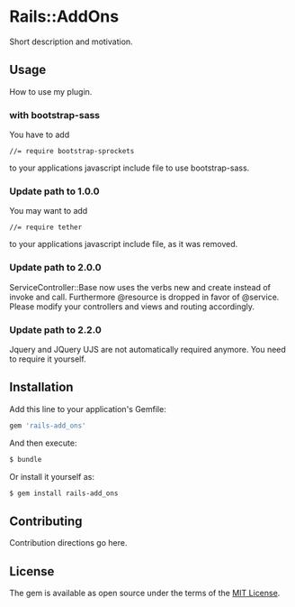 # Rails::AddOns
Short description and motivation.

## Usage
How to use my plugin.

### with bootstrap-sass

You have to add

    //= require bootstrap-sprockets

to your applications javascript include file to use bootstrap-sass.

### Update path to 1.0.0

You may want to add

    //= require tether

to your applications javascript include file, as it was removed.

### Update path to 2.0.0

ServiceController::Base now uses the verbs new and create instead of invoke and call. Furthermore @resource is dropped in favor of @service. Please modify your controllers and views and routing accordingly.

### Update path to 2.2.0

Jquery and JQuery UJS are not automatically required anymore. You need to require it yourself.

## Installation
Add this line to your application's Gemfile:

```ruby
gem 'rails-add_ons'
```

And then execute:
```bash
$ bundle
```

Or install it yourself as:
```bash
$ gem install rails-add_ons
```

## Contributing
Contribution directions go here.

## License
The gem is available as open source under the terms of the [MIT License](http://opensource.org/licenses/MIT).
